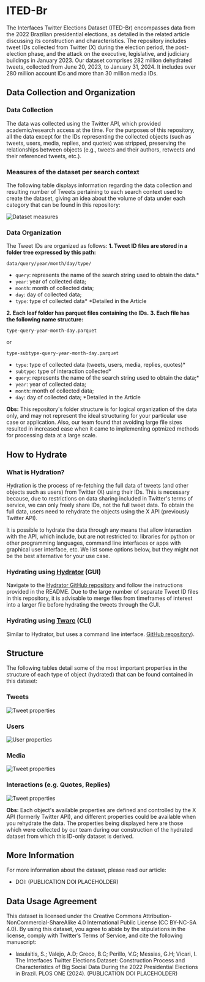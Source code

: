 # ITED-Br

The Interfaces Twitter Elections Dataset (ITED-Br) encompasses data from the 2022 Brazilian presidential elections, as detailed in the related article discussing its construction and characteristics. The repository includes tweet IDs collected from Twitter (X) during the election period, the post-election phase, and the attack on the executive, legislative, and judiciary buildings in January 2023. Our dataset comprises 282 million dehydrated tweets, collected from June 20, 2023, to January 31, 2024. It includes over 280 million account IDs and more than 30 million media IDs.

## Data Collection and Organization

### Data Collection
The data was collected using the Twitter API, which provided academic/research access at the time. For the purposes of this repository, all the data except for the IDs representing the collected objects (such as tweets, users, media, replies, and quotes) was stripped, preserving the relationships between objects (e.g., tweets and their authors, retweets and their referenced tweets, etc.).

### Measures of the dataset per search context
The following table displays information regarding the data collection and resulting number of Tweets pertaining to each search context used to create the dataset, giving an idea about the volume of data under each category that can be found in this repository:

![Dataset measures](https://github.com/Interfaces-UFSCAR/ITED-Br/blob/main/tables/measures.png)

### Data Organization
The Tweet IDs are organized as follows:
__1. Tweet ID files are stored in a folder tree expressed by this path:__
```
data/query/year/month/day/type/
```
- `query`: represents the name of the search string used to obtain the data.*
- `year`: year of collected data;
- `month`: month of collected data;
- `day`: day of collected data;
- `type`: type of collected data*
*Detailed in the Article

__2. Each leaf folder has parquet files containing the IDs.__
__3. Each file has the following name structure:__
```
type-query-year-month-day.parquet
```
or
```
type-subtype-query-year-month-day.parquet
```
- `type`: type of collected data (tweets, users, media, replies, quotes)*
- `subtype`: type of interaction collected*
- `query`: represents the name of the search string used to obtain the data;*
- `year`: year of collected data;
- `month`: month of collected data;
- `day`: day of collected data;
*Detailed in the Article

__Obs:__ This repository's folder structure is for logical organization of the data only, and may not represent the ideal structuring for your particular use case or application. Also, our team found that avoiding large file sizes resulted in increased ease when it came to implementing optmized methods for processing data at a large scale.

## How to Hydrate

### What is Hydration?
Hydration is the process of re-fetching the full data of tweets (and other objects such as users) from Twitter (X) using their IDs. This is necessary because, due to restrictions on data sharing included in Twitter's terms of service, we can only freely share IDs, not the full tweet data. To obtain the full data, users need to rehydrate the objects using the X API (previously Twitter API).

It is possible to hydrate the data through any means that allow interaction with the API, which include, but are not restricted to: libraries for python or other programming languages, command line interfaces or apps with graphical user interface, etc. We list some options below, but they might not be the best alternative for your use case.

### Hydrating using [Hydrator](https://github.com/DocNow/hydrator) (GUI)
Navigate to the [Hydrator GitHub repository](https://github.com/DocNow/hydrator) and follow the instructions provided in the README. Due to the large number of separate Tweet ID files in this repository, it is advisable to merge files from timeframes of interest into a larger file before hydrating the tweets through the GUI.

### Hydrating using [Twarc](https://github.com/DocNow/twarc) (CLI)
Similar to Hydrator, but uses a command line interface. [GitHub repository](https://github.com/DocNow/twarc)).

## Structure

The following tables detail some of the most important properties in the structure of each type of object (hydrated) that can be found contained in this dataset:

### Tweets

![Tweet properties](https://github.com/Interfaces-UFSCAR/ITED-Br/blob/main/tables/Tweets.png)

### Users

![User properties](https://github.com/Interfaces-UFSCAR/ITED-Br/blob/main/tables/Users.png)

### Media

![Tweet properties](https://github.com/Interfaces-UFSCAR/ITED-Br/blob/main/tables/Media.png)

### Interactions (e.g. Quotes, Replies)

![Tweet properties](https://github.com/Interfaces-UFSCAR/ITED-Br/blob/main/tables/Interactions.png)

__Obs:__ Each object's available properties are defined and controlled by the X API (formerly Twitter API), and different properties could be available when you rehydrate the data. The properties being displayed here are those which were collected by our team during our construction of the hydrated dataset from which this ID-only dataset is derived.

## More Information

For more information about the dataset, please read our article:
- DOI: (PUBLICATION DOI PLACEHOLDER)

## Data Usage Agreement

This dataset is licensed under the Creative Commons Attribution-NonCommercial-ShareAlike 4.0 International Public License (CC BY-NC-SA 4.0). By using this dataset, you agree to abide by the stipulations in the license, comply with Twitter’s Terms of Service, and cite the following manuscript: 
- Iasulaitis, S.; Valejo, A.D; Greco, B.C; Perillo, V.G; Messias, G.H; Vicari, I. The Interfaces Twitter Elections Dataset: Construction Process and Characteristics of Big Social Data During the 2022 Presidential Elections in Brazil. PLOS ONE (2024). (PUBLICATION DOI PLACEHOLDER)
